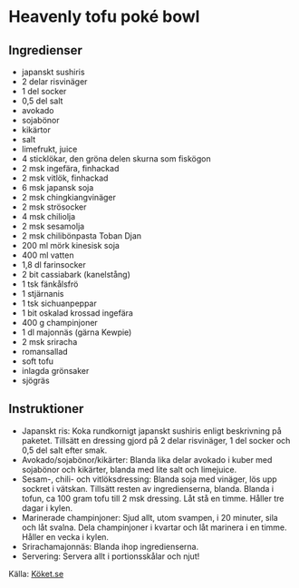# Heavenly tofu poké bowl

## Ingredienser

* japanskt sushiris
* 2  delar risvinäger
* 1  del socker
* 0,5  del salt
* avokado
* sojabönor
* kikärtor
* salt
* limefrukt, juice
* 4  sticklökar, den gröna delen skurna som fiskögon
* 2 msk ingefära, finhackad
* 2 msk vitlök, finhackad
* 6 msk japansk soja
* 2 msk chingkiangvinäger
* 2 msk strösocker
* 4 msk chiliolja
* 2 msk sesamolja
* 2 msk chilibönpasta Toban Djan
* 200 ml mörk kinesisk soja
* 400 ml vatten
* 1,8 dl farinsocker
* 2 bit cassiabark (kanelstång)
* 1 tsk fänkålsfrö
* 1  stjärnanis
* 1 tsk sichuanpeppar
* 1 bit oskalad krossad ingefära
* 400 g champinjoner
* 1 dl majonnäs (gärna Kewpie)
* 2 msk sriracha
* romansallad
* soft tofu
* inlagda grönsaker
* sjögräs

## Instruktioner

* Japanskt ris: Koka rundkornigt japanskt sushiris enligt beskrivning på paketet. Tillsätt en dressing gjord på 2 delar risvinäger, 1 del socker och 0,5 del salt efter smak.
* Avokado/sojabönor/kikärter: Blanda lika delar avokado i kuber med sojabönor och kikärter, blanda med lite salt och limejuice.
* Sesam-, chili- och vitlöksdressing: Blanda soja med vinäger, lös upp sockret i vätskan. Tillsätt resten av ingredienserna, blanda. Blanda i tofun, ca 100 gram tofu till 2 msk dressing. Låt stå en timme. Håller tre dagar i kylen.
* Marinerade champinjoner: Sjud allt, utom svampen, i 20 minuter, sila och låt svalna. Dela champinjoner i kvartar och låt marinera i en timme. Håller en vecka i kylen.
* Srirachamajonnäs: Blanda ihop ingredienserna.
* Servering: Servera allt i portionsskålar och njut!

Källa: [Köket.se](https://www.koket.se/heavenly-tofu-poke-bowl)